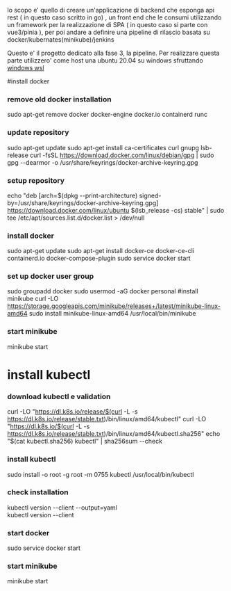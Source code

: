 lo scopo e' quello di creare un'applicazione di backend che esponga api rest ( in questo caso scritto in go) ,
un front end che le consumi utilizzando un framework per la realizzazione di SPA ( in questo caso si parte con vue3/pinia ),
per poi andare a definire una pipeline di rilascio basata su docker/kubernates(minikube)/jenkins

Questo e' il progetto dedicato alla fase 3, la pipeline.
Per realizzare questa parte utilizzero' come host una ubuntu 20.04 su windows sfruttando [windows wsl](https://docs.microsoft.com/it-it/windows/wsl/install)

#install docker
### remove old docker installation
sudo apt-get remove docker docker-engine docker.io containerd runc
### update repository
sudo apt-get update
sudo apt-get install ca-certificates curl gnupg lsb-release
curl -fsSL https://download.docker.com/linux/debian/gpg | sudo gpg --dearmor -o /usr/share/keyrings/docker-archive-keyring.gpg
### setup repository
echo  "deb [arch=$(dpkg --print-architecture) signed-by=/usr/share/keyrings/docker-archive-keyring.gpg] https://download.docker.com/linux/ubuntu $(lsb_release -cs) stable" | sudo tee /etc/apt/sources.list.d/docker.list > /dev/null
### install docker
sudo apt-get update
sudo apt-get install docker-ce docker-ce-cli containerd.io docker-compose-plugin
sudo service docker start
### set up docker user group
sudo groupadd docker
sudo usermod -aG docker personal
#install minikube
curl -LO https://storage.googleapis.com/minikube/releases+/latest/minikube-linux-amd64
sudo install minikube-linux-amd64 /usr/local/bin/minikube
### start minikube
minikube start
# install kubectl
### download kubectl e validation
curl -LO "https://dl.k8s.io/release/$(curl -L -s https://dl.k8s.io/release/stable.txt)/bin/linux/amd64/kubectl"
curl -LO "https://dl.k8s.io/$(curl -L -s https://dl.k8s.io/release/stable.txt)/bin/linux/amd64/kubectl.sha256"
echo "$(cat kubectl.sha256)  kubectl" | sha256sum --check
### install kubectl
sudo install -o root -g root -m 0755 kubectl /usr/local/bin/kubectl
### check installation
kubectl version --client --output=yaml    
kubectl version --client
### start docker
sudo service docker start
### start minikube
minikube start
<!--### create a kubernates jenkins namespace
kubectl create namespace jenkins
kubectl get namespaces-->
